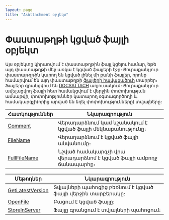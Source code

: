 ```yaml
---
layout: page
title: "AsAttachment օբյեկտ"
---
```


# Փաստաթղթի կցված ֆայլի օբյեկտ 

Այս օբյեկտը կիրառվում է փաստաթղթին ֆայլ կցելու համար, եթե այդ փաստաթղթի մեջ առկա է կցված ֆայլերի էջը։ Յուրաքանչյուր փաստաթղթին կարող են կցված լինել մի քանի ֆայլեր, որոնք համարվում են այդ փաստաթղթի [ֆայլերի հավաքածուի](AsAttachmentCollection.html) տարրեր։ Ֆայլերը գրանցվում են  [DOCSATTACH](../Database/DocsAttach.html) աղյուսակում։ Յուրաքանչյուր ավելացվող ֆայլի հետ համակցվում է  վերջին փոփոխության ամսաթվի, փոփոխոթյուններ կատարող օգտագործողի և համակարգչի(որից արված են եղել փոփոխությունները) տվյալները։  


| Հատկություններ | Նկարագրություն |
|--|--|
| [Comment](AsAttachment/Comment.md) | Վերադարձնում կամ նշանակում է  կցված ֆայլի մեկնաբանությունը։ |
| [FileName](AsAttachment/FileName.md) | Վերադարձնում է  կցված ֆայլի անվանումը։ |
| [FullFileName](AsAttachment/FullFileName.md) | Նշված համակարգչի վրա վերադարձնոմ է  կցված ֆայլի ամբողջ ճանապարհը։ |



| Մեթոդներ | Նկարագրություն |
|--|--|
| [GetLatestVersion](AsAttachment/GetLatestVersion.md) | Տվյալների պահոցից բեռնում է կցված ֆայլի վերջին տարբերակը։ |
| [OpenFile](AsAttachment/OpenFile.md) | Բացում է կցված ֆայլը։ |
| [StoreInServer](AsAttachment/StoreInServer.md) | Ֆայլը գրանցում  է տվյալների պահոցում։ |


